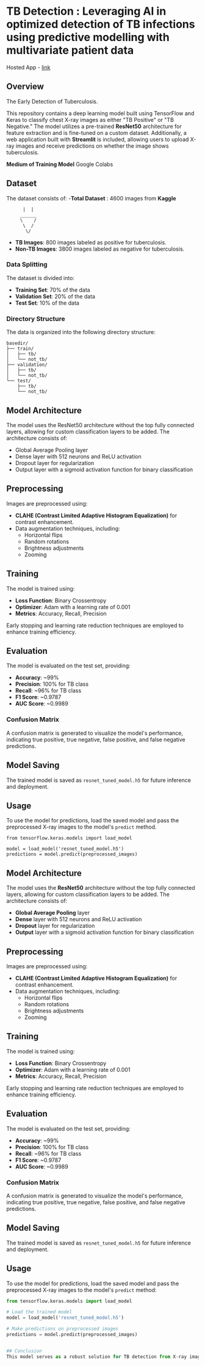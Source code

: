 # TB Detection : Leveraging AI in optimized detection of TB infections using predictive modelling with multivariate patient data

Hosted App - [link](https://iamamofa-tb-detection-tb-detection-appapp-xlqsyp.streamlit.app/)

## Overview
The Early Detection of Tuberculosis.

This repository contains a deep learning model built using TensorFlow and Keras to classify chest X-ray images as either "TB Positive" or "TB Negative." The model utilizes a pre-trained **ResNet50** architecture for feature extraction and is fine-tuned on a custom dataset. Additionally, a web application built with **Streamlit** is included, allowing users to upload X-ray images and receive predictions on whether the image shows tuberculosis.

**Medium of Training Model**
Google Colabs

## Dataset
The dataset consists of:
-**Total Dataset** :        4600 images from **Kaggle**
         
          |  |
         ______
         \    /
          \  /
           \/
- **TB Images**: 800 images labeled as positive for tuberculosis.
- **Non-TB Images**: 3800 images labeled as negative for tuberculosis.

### Data Splitting
The dataset is divided into:
- **Training Set**: 70% of the data
- **Validation Set**: 20% of the data
- **Test Set**: 10% of the data

### Directory Structure
The data is organized into the following directory structure:


```
basedir/
├── train/
│   ├── tb/
│   └── not_tb/
├── validation/
│   ├── tb/
│   └── not_tb/
└── test/
    ├── tb/
    └── not_tb/
```



## Model Architecture
The model uses the ResNet50 architecture without the top fully connected layers, allowing for custom classification layers to be added. The architecture consists of:
- Global Average Pooling layer
- Dense layer with 512 neurons and ReLU activation
- Dropout layer for regularization
- Output layer with a sigmoid activation function for binary classification

## Preprocessing
Images are preprocessed using:
- **CLAHE (Contrast Limited Adaptive Histogram Equalization)** for contrast enhancement.
- Data augmentation techniques, including:
  - Horizontal flips
  - Random rotations
  - Brightness adjustments
  - Zooming

## Training
The model is trained using:
- **Loss Function**: Binary Crossentropy
- **Optimizer**: Adam with a learning rate of 0.001
- **Metrics**: Accuracy, Recall, Precision

Early stopping and learning rate reduction techniques are employed to enhance training efficiency.

## Evaluation
The model is evaluated on the test set, providing:
- **Accuracy**: ~99%
- **Precision**: 100% for TB class
- **Recall**: ~96% for TB class
- **F1 Score**: ~0.9787
- **AUC Score**: ~0.9989

### Confusion Matrix
A confusion matrix is generated to visualize the model's performance, indicating true positive, true negative, false positive, and false negative predictions.

## Model Saving
The trained model is saved as `resnet_tuned_model.h5` for future inference and deployment.

## Usage
To use the model for predictions, load the saved model and pass the preprocessed X-ray images to the model's `predict` method.

```
from tensorflow.keras.models import load_model

model = load_model('resnet_tuned_model.h5')
predictions = model.predict(preprocessed_images)
```

## Model Architecture
The model uses the **ResNet50** architecture without the top fully connected layers, allowing for custom classification layers to be added. The architecture consists of:
- **Global Average Pooling** layer
- **Dense** layer with 512 neurons and ReLU activation
- **Dropout** layer for regularization
- **Output** layer with a sigmoid activation function for binary classification

## Preprocessing
Images are preprocessed using:
- **CLAHE (Contrast Limited Adaptive Histogram Equalization)** for contrast enhancement.
- Data augmentation techniques, including:
  - Horizontal flips
  - Random rotations
  - Brightness adjustments
  - Zooming

## Training
The model is trained using:
- **Loss Function**: Binary Crossentropy
- **Optimizer**: Adam with a learning rate of 0.001
- **Metrics**: Accuracy, Recall, Precision

Early stopping and learning rate reduction techniques are employed to enhance training efficiency.

## Evaluation
The model is evaluated on the test set, providing:
- **Accuracy**: ~99%
- **Precision**: 100% for TB class
- **Recall**: ~96% for TB class
- **F1 Score**: ~0.9787
- **AUC Score**: ~0.9989

### Confusion Matrix
A confusion matrix is generated to visualize the model's performance, indicating true positive, true negative, false positive, and false negative predictions.

## Model Saving
The trained model is saved as `resnet_tuned_model.h5` for future inference and deployment.

## Usage
To use the model for predictions, load the saved model and pass the preprocessed X-ray images to the model's `predict` method:

```python
from tensorflow.keras.models import load_model

# Load the trained model
model = load_model('resnet_tuned_model.h5')

# Make predictions on preprocessed images
predictions = model.predict(preprocessed_images)


## Conclusion
This model serves as a robust solution for TB detection from X-ray images, leveraging deep learning techniques to improve accuracy and reliability in medical diagnostics.
